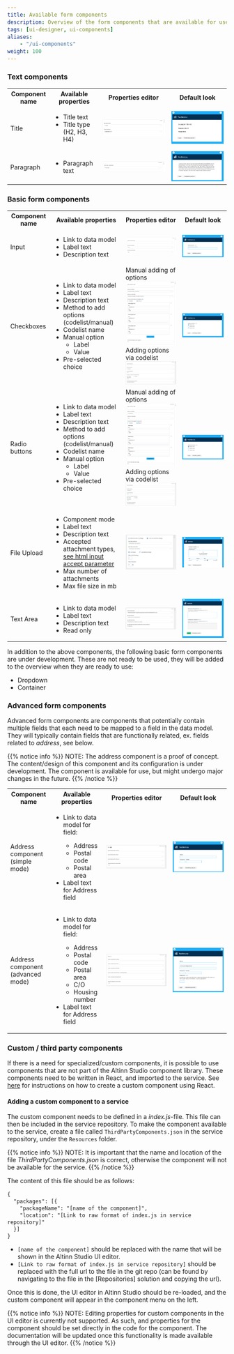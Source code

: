 ```yaml
---
title: Available form components
description: Overview of the form components that are available for use
tags: [ui-designer, ui-components]
aliases:
    - "/ui-components"
weight: 100
---
```


### Text components
<table>
  <tbody>
    <tr>
      <th>Component name</th>
      <th>Available properties</th>
      <th>Properties editor</th>
      <th>Default look</th>
    </tr>
    <tr>
      <td>Title</td>
      <td>
        <ul>
          <li>Title text</li>
          <li>Title type (H2, H3, H4)</li>
      </td>
      <td><img alt="Title component - edit properties" src="props-title.png?width=700" title="Title component - edit properties" /></td>
      <td><img alt="Title component - default look" src="display-title.png?width=700" title="Title component - default look" /></td>
    </tr>
    <tr>
      <td>Paragraph</td>
      <td>
        <ul>
          <li>Paragraph text</li>
      </td>
      <td><img alt="Paragraph component - edit properties" src="props-paragraph.png?width=700" title="Paragraph component - edit properties"/></td>
      <td><img alt="Paragraph component - default look" src="display-paragraph.png?width=700" title="Paragraph component - default look" /></td>
    </tr>
  </tbody>
</table>

### Basic form components

<table>
  <tbody>
    <tr>
      <th>Component name</th>
      <th>Available properties</th>
      <th>Properties editor</th>
      <th>Default look</th>
    </tr>
    <tr>
      <td>Input</td>
      <td>
        <ul>
          <li>Link to data model</li>
          <li>Label text</li>
          <li>Description text</li>
      </td>
      <td><img alt="Input component - edit properties" src="props-input.png?width=700" title="Input component - edit properties" /></td>
      <td><img alt="Input component - default look" src="display-input.png?width=700" title="Input component - default look" /></td>
    </tr>
    <tr>
      <td>Checkboxes</td>
      <td>
        <ul>
          <li>Link to data model</li>
          <li>Label text</li>
          <li>Description text</li>
          <li>Method to add options (codelist/manual)</li>
          <li>Codelist name
          <li>Manual option
            <ul>
              <li>Label
              <li>Value
            </ul>
          <li>Pre-selected choice
      </td>
      <td>
        Manual adding of options <br/>
        <img alt="Checkboxes component - edit properties" src="props-checkbox.png?width=700" title="Checkboxes component - edit properties"/><br/>
        Adding options via codelist <br/>
        <img alt="Checkboxes component - edit properties" src="props-checkbox-codelist.png?width=700" title="Checkboxes component - edit properties"/>
      </td>
      <td><img alt="Checkboxes component - default look" src="display-checkbox.png?width=700" title="Checkboxes component - default look" /></td>
    </tr>
    <tr>
      <td>Radio buttons</td>
      <td>
        <ul>
          <li>Link to data model</li>
          <li>Label text</li>
          <li>Description text</li>
          <li>Method to add options (codelist/manual)</li>
          <li>Codelist name
          <li>Manual option
            <ul>
              <li>Label
              <li>Value
            </ul>
          <li>Pre-selected choice
      </td>
      <td>
        Manual adding of options <br/>
        <img alt="Radio buttons component - edit properties" src="props-radio.png?width=700" title="Radio buttons component - edit properties"/><br/>
        Adding options via codelist <br/>
        <img alt="Radio buttons component - edit properties" src="props-radio-codelist.png?width=700" title="Radio buttons component - edit properties"/>
      </td>
      <td>
        <img alt="Radio buttons component - default look" src="display-radio.png?width=700" title="Radio buttons component - default look" />
      </td>
    </tr>
    <tr>
      <td>File Upload</td>
      <td>
        <ul>
          <li>Component mode</li>
          <li>Label text</li>
          <li>Description text</li>
          <li>Accepted attachment types, <a href="https://www.w3schools.com/tags/att_input_accept.asp">see html input accept parameter</a></li>
          <li>Max number of attachments</li>
          <li>Max file size in mb</li>
        <ul>
      </td>
      <td><img alt="File upload component - edit properties" src="props-file-upload.png?width=700" title="File upload component - edit properties" /></td>
      <td><img alt="File upload component - default look" src="display-file-upload.png?width=700" title="File upload component - default look" /></td>
    </tr>
    <tr>
      <td>Text Area</td>
      <td>
        <ul>
          <li>Link to data model</li>
          <li>Label text</li>
          <li>Description text</li>
          <li>Read only</li>
      </td>
      <td><img alt="Text area component - edit properties" src="props-text-area.PNG?width=700" title="Text area component - edit properties" /></td>
      <td><img alt="Text area component - default look" src="display-text-area.PNG?width=700" title="Text area component - default look" /></td>
    </tr>
  </tbody>
</table>

In addition to the above components, the following basic form components are under development. These are not ready to be used, they will be added to the overview when they are ready to use:

* Dropdown
* Container

### Advanced form components
Advanced form components are components that potentially contain multiple fields that each need to be mapped to a field in the data model. They will typically contain fields that are functionally related, ex. fields related to _address_, see below.

{{% notice info %}}
NOTE: The address component is a proof of concept. The content/design of this component and its configuration is under development. The component is available for use, but might undergo major changes in the future.
{{% /notice %}}

<table>
  <tbody>
    <tr>
      <th>Component name</th>
      <th>Available properties</th>
      <th>Properties editor</th>
      <th>Default look</th>
    </tr>
    <tr>
      <td>Address component<br/> (simple mode)</td>
      <td>
        <ul>
          <li>Link to data model for field:</li>
            <ul>
              <li>Address
              <li>Postal code
              <li>Postal area
            </ul>
          <li>Label text for Address field
      </td>
      <td><img alt="Address (simple mode) - edit properties" src="props-address-simple.png?width=700" title="Address (simple mode) - edit properties" /></td>
      <td><img alt="Address (simple mode) - default look" src="display-address-simple.png?width=700" title="Address (simple mode) - default look" /></td>
    </tr>
    <tr>
      <td>Address component<br/> (advanced mode)</td>
      <td>
        <ul>
          <li>Link to data model for field:</li>
            <ul>
              <li>Address
              <li>Postal code
              <li>Postal area
              <li>C/O
              <li>Housing number
            </ul>
          <li>Label text for Address field
      </td>
      <td><img alt="Address (advanced mode) - edit properties" src="props-address-advanced.png?width=700" title="Address (advanced mode) - edit properties" /></td>
      <td><img alt="Address (advanced mode) - default look" src="display-address-advanced.png?width=700" title="Address (advanced mode) - default look" /></td>
    </tr>
  </tbody>
</table>

### Custom / third party components
If there is a need for specialized/custom components, it is possible to use components that are not part of the Altinn Studio component library. These components need to be written in React, and imported to the service. See [here]() for instructions on how to create a custom component using React.

#### Adding a custom component to a service
The custom component needs to be defined in a _index.js_-file. This file can then be included in the service repository. To make the component available to the service, create a file called `ThirdPartyComponents.json` in the service repository, under the `Resources` folder. 

{{% notice info %}}
NOTE: It is important that the name and location of the file _ThirdPartyComponents.json_ is correct, otherwise the component will not be available for the service.
{{% /notice %}}

The content of this file should be as follows:

```
{
  "packages": [{
    "packageName": "[name of the component]",
    "location": "[Link to raw format of index.js in service repository]"
  }]
}
```

- `[name of the component]` should be replaced with the name that will be shown in the Altinn Studio UI editor. 
- `[Link to raw format of index.js in service repository]` should be replaced with the full url to the file in the git repo (can be found by navigating to the file in the [Repositories] solution and copying the url).

Once this is done, the UI editor in Altinn Studio should be re-loaded, and the custom component will appear in the component menu on the left.

{{% notice info %}}
NOTE: Editing properties for custom components in the UI editor is currently not supported. As such, and properties for the component should be set directly in the code for the component. The documentation will be updated once this functionality is made available through the UI editor. 
{{% /notice %}}
